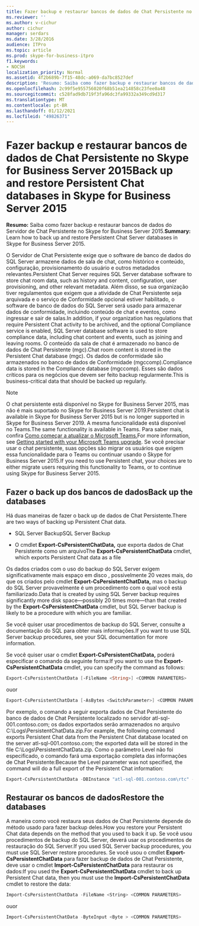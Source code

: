 ```yaml
---
title: Fazer backup e restaurar bancos de dados de Chat Persistente no Skype for Business Server 2015
ms.reviewer: ''
ms.author: v-cichur
author: cichur
manager: serdars
ms.date: 3/28/2016
audience: ITPro
ms.topic: article
ms.prod: skype-for-business-itpro
f1.keywords:
- NOCSH
localization_priority: Normal
ms.assetid: 4f2b689b-7f15-48dc-a069-da7bc8527def
description: 'Resumo: Saiba como fazer backup e restaurar bancos de dados do Servidor de Chat Persistente no Skype for Business Server 2015.'
ms.openlocfilehash: 2c99f5e955756020f68b51ea214858c23fee0a48
ms.sourcegitcommit: c528fad9db719f3fa96dc3fa99332a349cd9d317
ms.translationtype: MT
ms.contentlocale: pt-BR
ms.lasthandoff: 01/12/2021
ms.locfileid: "49826371"
---
```

# <a name="back-up-and-restore-persistent-chat-databases-in-skype-for-business-server-2015"></a><span data-ttu-id="d69a1-103">Fazer backup e restaurar bancos de dados de Chat Persistente no Skype for Business Server 2015</span><span class="sxs-lookup"><span data-stu-id="d69a1-103">Back up and restore Persistent Chat databases in Skype for Business Server 2015</span></span>
 
<span data-ttu-id="d69a1-104">**Resumo:** Saiba como fazer backup e restaurar bancos de dados do Servidor de Chat Persistente no Skype for Business Server 2015.</span><span class="sxs-lookup"><span data-stu-id="d69a1-104">**Summary:** Learn how to back up and restore Persistent Chat Server databases in Skype for Business Server 2015.</span></span>
  
<span data-ttu-id="d69a1-105">O Servidor de Chat Persistente exige que o software de banco de dados do SQL Server armazene dados de sala de chat, como histórico e conteúdo, configuração, provisionamento do usuário e outros metadados relevantes.</span><span class="sxs-lookup"><span data-stu-id="d69a1-105">Persistent Chat Server requires SQL Server database software to store chat room data, such as history and content, configuration, user provisioning, and other relevant metadata.</span></span> <span data-ttu-id="d69a1-106">Além disso, se sua organização tiver regulamentos que exigem que a atividade de Chat Persistente seja arquivada e o serviço de Conformidade opcional estiver habilitado, o software de banco de dados do SQL Server será usado para armazenar dados de conformidade, incluindo conteúdo de chat e eventos, como ingressar e sair de salas.</span><span class="sxs-lookup"><span data-stu-id="d69a1-106">In addition, if your organization has regulations that require Persistent Chat activity to be archived, and the optional Compliance service is enabled, SQL Server database software is used to store compliance data, including chat content and events, such as joining and leaving rooms.</span></span> <span data-ttu-id="d69a1-107">O conteúdo da sala de chat é armazenado no banco de dados de Chat Persistente (mgc).</span><span class="sxs-lookup"><span data-stu-id="d69a1-107">Chat room content is stored in the Persistent Chat database (mgc).</span></span> <span data-ttu-id="d69a1-108">Os dados de conformidade são armazenados no banco de dados de Conformidade (mgccomp).</span><span class="sxs-lookup"><span data-stu-id="d69a1-108">Compliance data is stored in the Compliance database (mgccomp).</span></span> <span data-ttu-id="d69a1-109">Esses são dados críticos para os negócios que devem ser feito backup regularmente.</span><span class="sxs-lookup"><span data-stu-id="d69a1-109">This is business-critical data that should be backed up regularly.</span></span> 
  
> [!NOTE]
> <span data-ttu-id="d69a1-110">O chat persistente está disponível no Skype for Business Server 2015, mas não é mais suportado no Skype for Business Server 2019.</span><span class="sxs-lookup"><span data-stu-id="d69a1-110">Persistent chat is available in Skype for Business Server 2015 but is no longer supported in Skype for Business Server 2019.</span></span> <span data-ttu-id="d69a1-111">A mesma funcionalidade está disponível no Teams.</span><span class="sxs-lookup"><span data-stu-id="d69a1-111">The same functionality is available in Teams.</span></span> <span data-ttu-id="d69a1-112">Para saber mais, confira [Como começar a atualizar o Microsoft Teams.](/microsoftteams/upgrade-start-here)</span><span class="sxs-lookup"><span data-stu-id="d69a1-112">For more information, see [Getting started with your Microsoft Teams upgrade](/microsoftteams/upgrade-start-here).</span></span> <span data-ttu-id="d69a1-113">Se você precisar usar o chat persistente, suas opções são migrar os usuários que exigem essa funcionalidade para o Teams ou continuar usando o Skype for Business Server 2015.</span><span class="sxs-lookup"><span data-stu-id="d69a1-113">If you need to use Persistent chat, your choices are to either migrate users requiring this functionality to Teams, or to continue using Skype for Business Server 2015.</span></span> 

## <a name="back-up-the-databases"></a><span data-ttu-id="d69a1-114">Fazer o back up dos bancos de dados</span><span class="sxs-lookup"><span data-stu-id="d69a1-114">Back up the databases</span></span>

<span data-ttu-id="d69a1-115">Há duas maneiras de fazer o back up de dados de Chat Persistente.</span><span class="sxs-lookup"><span data-stu-id="d69a1-115">There are two ways of backing up Persistent Chat data.</span></span> 
  
- <span data-ttu-id="d69a1-116">SQL Server Backup</span><span class="sxs-lookup"><span data-stu-id="d69a1-116">SQL Server Backup</span></span>
    
- <span data-ttu-id="d69a1-117">O cmdlet **Export-CsPersistentChatData,** que exporta dados de Chat Persistente como um arquivo</span><span class="sxs-lookup"><span data-stu-id="d69a1-117">The **Export-CsPersistentChatData** cmdlet, which exports Persistent Chat data as a file</span></span>
    
<span data-ttu-id="d69a1-118">Os dados criados com o uso do backup do SQL Server exigem significativamente mais espaço em disco , possivelmente 20 vezes mais, do que os criados pelo cmdlet **Export-CsPersistentChatData,** mas o backup do SQL Server provavelmente é um procedimento com o qual você está familiarizado.</span><span class="sxs-lookup"><span data-stu-id="d69a1-118">Data that is created by using SQL Server backup requires significantly more disk space—possibly 20 times more—than that created by the **Export-CsPersistentChatData** cmdlet, but SQL Server backup is likely to be a procedure with which you are familiar.</span></span>
  
<span data-ttu-id="d69a1-119">Se você quiser usar procedimentos de backup do SQL Server, consulte a documentação do SQL para obter mais informações.</span><span class="sxs-lookup"><span data-stu-id="d69a1-119">If you want to use SQL Server backup procedures, see your SQL documentation for more information.</span></span> 
  
<span data-ttu-id="d69a1-120">Se você quiser usar o cmdlet **Export-CsPersistentChatData,** poderá especificar o comando da seguinte forma:</span><span class="sxs-lookup"><span data-stu-id="d69a1-120">If you want to use the **Export-CsPersistentChatData** cmdlet, you can specify the command as follows:</span></span>
  
```PowerShell
Export-CsPersistentChatData [-FileName <String>] <COMMON PARAMETERS>
```

<span data-ttu-id="d69a1-121">ou</span><span class="sxs-lookup"><span data-stu-id="d69a1-121">or</span></span>
  
```PowerShell
Export-CsPersistentChatData [-AsBytes <SwitchParameter>] <COMMON PARAMETERS>
```

<span data-ttu-id="d69a1-122">Por exemplo, o comando a seguir exporta dados de Chat Persistente do banco de dados de Chat Persistente localizado no servidor atl-sql-001.contoso.com; os dados exportados serão armazenados no arquivo C:\Logs\PersistentChatData.zip.</span><span class="sxs-lookup"><span data-stu-id="d69a1-122">For example, the following command exports Persistent Chat data from the Persistent Chat database located on the server atl-sql-001.contoso.com; the exported data will be stored in the file C:\Logs\PersistentChatData.zip.</span></span> <span data-ttu-id="d69a1-123">Como o parâmetro Level não foi especificado, o comando fará uma exportação completa das informações de Chat Persistente:</span><span class="sxs-lookup"><span data-stu-id="d69a1-123">Because the Level parameter was not specified, the command will do a full export of the Persistent Chat information:</span></span>
  
```PowerShell
Export-CsPersistentChatData -DBInstance "atl-sql-001.contoso.com\rtc" -FileName "C:\Logs\PersistentChatData.zip"
```

## <a name="restore-the-databases"></a><span data-ttu-id="d69a1-124">Restaurar os bancos de dados</span><span class="sxs-lookup"><span data-stu-id="d69a1-124">Restore the databases</span></span>

<span data-ttu-id="d69a1-125">A maneira como você restaura seus dados de Chat Persistente depende do método usado para fazer backup deles.</span><span class="sxs-lookup"><span data-stu-id="d69a1-125">How you restore your Persistent Chat data depends on the method that you used to back it up.</span></span> <span data-ttu-id="d69a1-126">Se você usou procedimentos de backup do SQL Server, deverá usar os procedimentos de restauração do SQL Server.</span><span class="sxs-lookup"><span data-stu-id="d69a1-126">If you used SQL Server backup procedures, you must use SQL Server restore procedures.</span></span> <span data-ttu-id="d69a1-127">Se você usou o cmdlet **Export-CsPersistentChatData** para fazer backup de dados de Chat Persistente, deve usar o cmdlet **Import-CsPersistentChatData** para restaurar os dados:</span><span class="sxs-lookup"><span data-stu-id="d69a1-127">If you used the **Export-CsPersistentChatData** cmdlet to back up Persistent Chat data, then you must use the **Import-CsPersistentChatData** cmdlet to restore the data:</span></span>
  
```PowerShell
Import-CsPersistentChatData -FileName <String> <COMMON PARAMETERS>
```

<span data-ttu-id="d69a1-128">ou</span><span class="sxs-lookup"><span data-stu-id="d69a1-128">or</span></span>
  
```PowerShell
Import-CsPersistentChatData -ByteInput <Byte > <COMMON PARAMETERS>
```
